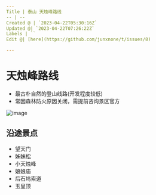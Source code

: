 ```yaml
---
Title | 泰山 天烛峰路线
-- | --
Created @ | `2023-04-22T05:30:16Z`
Updated @| `2023-04-22T07:26:22Z`
Labels | ``
Edit @| [here](https://github.com/junxnone/t/issues/8)

---
```

# 天烛峰路线
- 最古朴自然的登山线路(开发程度较低)
- 常因森林防火原因关闭，需提前咨询景区官方

![image](https://user-images.githubusercontent.com/2216970/233764644-6073bcc5-3f9e-417d-8522-fd75ad98a6e9.png)


## 沿途景点
- 望天门
- 姊妹松
- 小天烛峰
- 娘娘庙
- 后石坞索道
- 玉皇顶

